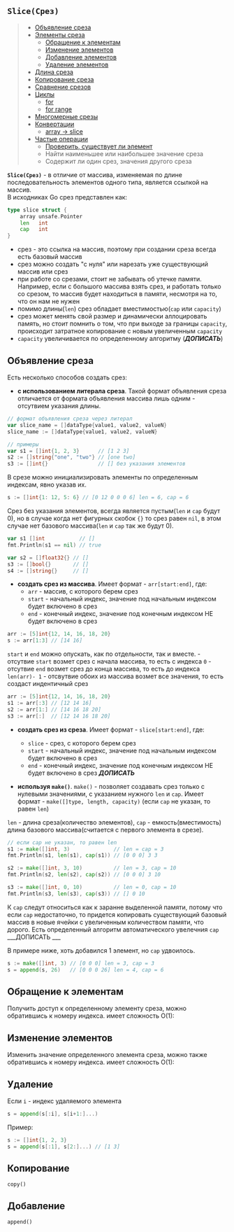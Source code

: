 ## `Slice(Срез)`

> - [Объявление среза](#declaration)
> - [Элементы среза](#elements)
>   - [Обращение к элементам](#read)
>   - [Изменение элементов](#edit)
>   - [Добавление элементов](#add)
>   - [Удаление элементов](#delete)
> - [Длина среза](#len)
> - [Копирование среза](#copy)
> - [Сравнение срезов](#comparison)
> - [Циклы](#cycles)
>   - [for](#for)
>   - [for range](#for-range)
> - [Многомерные срезы](#multi-arr)
> - [Конвертации](#сonversions)
>    - [array -> slice](#arr-slice)
> - [Частые операции](#often-operations)
>   - [Проверить, существует ли элемент](#check-element)
>   - Найти наименьшее или наибольшее значение среза
>   - Содержит ли один срез, значения другого среза

**`Slice(Срез)`** - в отличие от массива, изменяемая по длине последовательность элементов одного типа, является ссылкой на массив.  
В исходниках Go срез представлен как:
```go
type slice struct {
    array unsafe.Pointer
    len   int
    cap   int
}
```
- срез - это ссылка на массив, поэтому при создании среза всегда есть базовый массив
- срез можно создать "с нуля" или нарезать уже существующий массив или срез
- при работе со срезами, стоит не забывать об утечке памяти. Например, если с большого массива взять срез, и работать только со срезом, то массив будет находиться в памяти, несмотря на то, что он нам не нужен
- помимо длины(`len`) срез обладает вместимостью(`cap` или `capacity`)
- cрез может менять свой размер и динамически аллоцировать память, но стоит помнить о том, что при выходе за границы `capacity`, происходит затратное копирование с новым увеличенным `capacity`
- `capacity` увеличивается по определенному алгоритму (___ДОПИСАТЬ___)

## Объявление среза <a name="declaration"></a>
Есть несколько способов создать срез: 
- **с использованием литерала среза**. Такой формат объявления среза отличается от формата объявления массива лишь одним - отсутвием указания длины.
```go
// формат объявления среза через литерал
var slice_name = []dataType{value1, value2, valueN}
slice_name := []dataType{value1, value2, valueN} 

// примеры
var s1 = []int{1, 2, 3}      // [1 2 3]
s2 := []string{"one", "two"} // [one two]
s3 := []int{}                // [] без указания элементов
```

В срезе можно инициализировать элементы по определенным индексам, явно указав их.
```go 
s := []int{1: 12, 5: 6} // [0 12 0 0 0 6] len = 6, cap = 6
```

Срез без указания элементов, всегда является пустым(`len` и `cap` будут 0), но в случае когда нет фигурных скобок `{}` то срез равен `nil`, в этом случае нет базового массива(`len` и `cap` так же будут 0).
```go
var s1 []int           // [] 
fmt.Println(s1 == nil) // true

var s2 = []float32{} // []
s3 := []bool{}       // []
s4 := []string{}     // []
```
- **создать срез из массива**. Имеет формат - `arr[start:end]`, где:
    - `arr` - массив, с которого берем срез
    - `start` - начальный индекс, значение под начальным индексом будет включено в срез
    - `end` - конечный индекс, значение под конечным индексом НЕ будет включено в срез
```go
arr := [5]int{12, 14, 16, 18, 20}
s := arr[1:3] // [14 16]
```
`start` и `end` можно опускать, как по отдельности, так и вместе.
    - отсутвие `start` возмет срез с начала массива, то есть с  индекса `0`
    - отсутвие `end` возмет срез до конца массива, то есть до индекса `len(arr)- 1`
    - отсвутвие обоих из массива возмет все значения, то есть создаст индентичный срез
```go
arr := [5]int{12, 14, 16, 18, 20}
s1 := arr[:3] // [12 14 16]
s2 := arr[1:] // [14 16 18 20]
s3 := arr[:]  // [12 14 16 18 20]
```
- **создать срез из среза**. Имеет формат - `slice[start:end]`, где:
    - `slice` - срез, с которого берем срез
    - `start` - начальный индекс, значение под начальным индексом будет включено в срез
    - `end` - конечный индекс, значение под конечным индексом НЕ будет включено в срез
___ДОПИСАТЬ___

- **используя `make()`**. `make()` - позволяет создавать срез только с нулевыми значениями, с указанием нужного `len` и `cap`. Имеет формат - `make([]type, length, capacity)` (если `cap` не указан, то равен `len`)

`len` - длина среза(количество элементов), `cap` - емкость(вместимость) длина базового массива(считается с первого элемента в срезе).
```go
// если cap не указан, то равен len
s1 := make([]int, 3)              // len = cap = 3
fmt.Println(s1, len(s1), cap(s1)) // [0 0 0] 3 3

s2 := make([]int, 3, 10)          // len = 3, cap = 10
fmt.Println(s2, len(s2), cap(s2)) // [0 0 0] 3 10

s3 := make([]int, 0, 10)          // len = 0, cap = 10
fmt.Println(s3, len(s3), cap(s3)) // [] 0 10
```
К `cap` следут  относиться как к заранне выделенной памяти, потому что если `cap` недостаточно, то придется копировать  существующий базовый массив в новые ячейки с увеличенным количеством памяти, что дорого. 
Есть определенный алгоритм автоматического увелечния `cap` ___ДОПИСАТЬ ___

В примере  ниже, хоть добавился 1 элемент, но `cap` удвоилось.
```go
s := make([]int, 3) // [0 0 0] len = 3, cap = 3
s = append(s, 26)   // [0 0 0 26] len = 4, cap = 6
```
## Обращение к элементам <a id="#var-read"></a>
Получить доступ к определенному элементу среза, можно обратившись к номеру индекса. имеет сложность O(1):

## Изменение элементов <a id="#var-edit"></a>
Изменить значение определенного элемента среза, можно также обратившись к номеру индекса. имеет сложность O(1):

## Удаление
Если `i` - индекс удаляемого элемента
```go
s = append(s[:i], s[i+1:]...)
```
Пример:
```go
s := []int{1, 2, 3}
s = append(s[:1], s[2:]...) // [1 3]
```

## Копирование
`copy()`

## Добавление
`append()`
